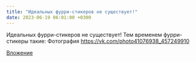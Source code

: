 ```yaml
---
title: "Идеальных фурри-стикеров не существует!"
date: 2023-06-19 06:01:00 +0300
---
```


Идеальных фурри-стикеров не существует!
Тем временем фурри-стикеры такие:
Фотография
https://vk.com/photo41076938_457249910

[Вложение](https://vk.com/photo41076938_457249910)
